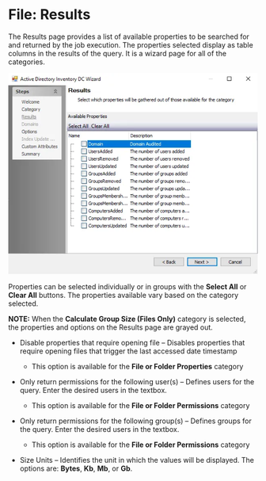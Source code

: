 # File: Results

The Results page provides a list of available properties to be searched for and returned by the job execution. The properties selected display as table columns in the results of the query. It is a wizard page for all of the categories.

![File Search Wizard Results page](../../../../../../static/img/product_docs/accessanalyzer/enterpriseauditor/admin/datacollector/adinventory/results.webp)

Properties can be selected individually or in groups with the __Select All__ or __Clear All__ buttons. The properties available vary based on the category selected.

__NOTE:__ When the __Calculate Group Size (Files Only)__ category is selected, the properties and options on the Results page are grayed out.

- Disable properties that require opening file – Disables properties that require opening files that trigger the last accessed date timestamp

  - This option is available for the __File or Folder Properties__ category
- Only return permissions for the following user(s) – Defines users for the query. Enter the desired users in the textbox.

  - This option is available for the __File or Folder Permissions__ category
- Only return permissions for the following group(s) – Defines groups for the query. Enter the desired users in the textbox.

  - This option is available for the __File or Folder Permissions__ category
- Size Units – Identifies the unit in which the values will be displayed. The options are: __Bytes__, __Kb__, __Mb__, or __Gb__.
